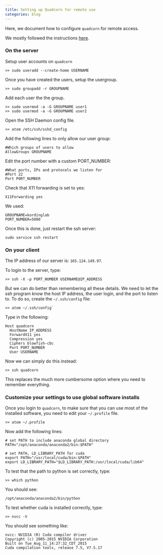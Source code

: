 ```yaml
---
title: Setting up Quadcorn for remote use
categories: blog
---
```


Here, we document how to configure `quadcorn` for remote access.


We mostly followed the instructions [here](https://www.digitalocean.com/community/tutorials/ssh-essentials-working-with-ssh-servers-clients-and-keys).

### On the server

Setup user accounts on `quadcorn`

```
>> sudo useradd --create-home USERNAME
```

Once you have created the users, setup the usergroup.

```
>> sudo groupadd -r GROUPNAME
```

Add each user the the group.

```
>> sudo usermod -a -G GROUPNAME user1
>> sudo usermod -a -G GROUPNAME user2
```

Open the SSH Daemon config file.

```
>> atom /etc/ssh/sshd_config
```

Add the following lines to only allow our user group:

```
#Which groups of users to allow
AllowGroups GROUPNAME
```

Edit the port number with a custom PORT_NUMBER:

```
#What ports, IPs and protocols we listen for
#Port 22
Port PORT_NUMBER
```

Check that X11 forwarding is set to yes:

```
X11Forwarding yes
```

We used:

```
GROUPNAME=kordinglab
PORT_NUMBER=5000
```

Once this is done, just restart the ssh server:

```
sudo service ssh restart
```

### On your client

The IP address of our server is: `165.124.149.97`.

To login to the server, type:

```
>> ssh -X -p PORT_NUMBER USERNAME@IP_ADDRESS
```

But we can do better than remembering all these details. We need to let the ssh program know the host IP address, the user login, and the port to listen to. To do so, create the `~/.ssh/config` file:

```
>> atom ~/.ssh/config`
```

Type in the following:

```
Host quadcorn
  HostName IP_ADDRESS
  ForwardX11 yes
  Compression yes
  Ciphers blowfish-cbc
  Port PORT_NUMBER
  User USERNAME
```

Now we can simply do this instead:

```
>> ssh quadcorn
```

This replaces the much more cumbersome option where you need to remember everything.

### Customize your settings to use global software installs

Once you login to `quadcorn`, 
to make sure that you can use most of the installed software, 
you need to edit your `~/.profile` file.

```
>> atom ~/.profile
```

Now add the following lines:

```
# set PATH to include anaconda global directory
PATH="/opt/anaconda/anaconda2/bin:$PATH"

# set PATH, LD_LIBRARY_PATH for cuda
export PATH="/usr/local/cuda/bin:$PATH"
export LD_LIBRARY_PATH="$LD_LIBRARY_PATH:/usr/local/cuda/lib64"
```

To test that the path to python is set correctly, type:

```
>> which python
```

You should see:

```
/opt/anaconda/anaconda2/bin/python
```

To test whether cuda is installed correctly, type:

```
>> nvcc -V
```

You should see something like:

```
nvcc: NVIDIA (R) Cuda compiler driver
Copyright (c) 2005-2015 NVIDIA Corporation
Built on Tue_Aug_11_14:27:32_CDT_2015
Cuda compilation tools, release 7.5, V7.5.17
```
